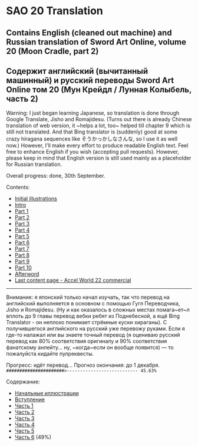 # SAO 20 Translation
## Contains English (cleaned out machine) and Russian translation of Sword Art Online, volume 20 (Moon Cradle, part 2)
## Содержит английский (вычитанный машинный) и русский переводы Sword Art Online том 20 (Мун Крейдл / Лунная Колыбель, часть 2) 

Warning: I just began learning Japanese, so translation is done through Google Translate, Jisho and Romajidesu. (Turns out there is already Chinese translation of web version, it ~helps a lot, too~ helped till chapter 9 which is still not translated. And that Bing translator is (suddenly) good at some crazy hiragana sequences like そうかっかしなさんな, so I use it as well now.) However, I'll make every effort to produce readable English text. Feel free to enhance English if you wish (accepting pull requests). However, please keep in mind that English version is still used mainly as a placeholder for Russian translation.

Overall progress: done, 30th September.  

Contents:

- [Initial illustrations](Translate/En/Ills_start.md)
- [Intro](Translate/En/Intro.md)
- [Part 1](Translate/En/Part1.md)
- [Part 2](Translate/En/Part2.md)
- [Part 3](Translate/En/Part3.md)
- [Part 4](Translate/En/Part4.md)
- [Part 5](Translate/En/Part5.md)
- [Part 6](Translate/En/Part6.md)
- [Part 7](Translate/En/Part7.md)
- [Part 8](Translate/En/Part8.md)
- [Part 9](Translate/En/Part9.md)
- [Part 10](Translate/En/Part10.md)
- [Afterword](Translate/En/AW.md)
- [Last content page - Accel World 22 commercial](Translate/En/AW22Ad.md)

***

Внимание: я японский только начал изучать, так что перевод на английский выполняется в основном с помощью Гугл Переводчика, Jisho и Romajidesu. (Ну и как оказалось в сложных местах помага~ет~л вплоть до 9 главы перевод вебки ребят из Поднебесной, а ещё Bing Translator - он неплохо понимает стрёмные куски хираганы). С получившегося английского на русский уже перевожу руками. Если я где-то налажал или вы знаете точный перевод (я оцениваю русский перевод как 80% соответствия оригиналу и 90% соответствия фанатскому анлейту... ну, ~когда~если он вообще появится) — то пожалуйста кидайте пулреквесты.

Прогресс: идёт перевод... Прогноз окончания: до 1 декабря.  
`######################>--------------------------- 45.63%`

Содержание:

- [Начальные иллюстрации](Translate/Ru/Ills_start.md)
- [Вступление](Translate/Ru/Intro.md)
- [Часть 1](Translate/Ru/Part1.md)
- [Часть 2](Translate/Ru/Part2.md)
- [Часть 3](Translate/Ru/Part3.md)
- [Часть 4](Translate/Ru/Part4.md)
- [Часть 5](Translate/Ru/Part5.md)
- [Часть 6](Translate/Ru/Part6.md) (49%)
<!--- [Часть 7](Translate/Ru/Part7.md)
- [Часть 8](Translate/Ru/Part8.md)
- [Часть 9](Translate/Ru/Part9.md)
- [Часть 10](Translate/Ru/Part10.md)
- [Послесловие](Translate/Ru/AW.md) 
- [Последняя страница с контентом - реклама 22 тома Ускорки](Translate/Ru/AW22Ad.md)
- [Послесловие переводчика](Translate/Ru/AWT.md) 


Бойлерплейт-скрипт:
```
$dic = @{}
Get-Content -Encoding UTF8 .\*.md | ForEach-Object{
	$_.Split(@(,' '))|Select-Object{
		$_.Trim(@('.', ',', "'", '"', ';', '?', '!', '*', '_', '(', ')', '…', '-'))
		  .Replace("'s",'')|ForEach-Object{
			$dic[$_]+=1
		}
	}
}|Out-Null
$dic.GetEnumerator() | Sort-Object -Descending Value | -First 100
$dic.GetEnumerator() | Sort-Object -Descending Value | Select-Object -Skip 100 -First 100
 ```
 -->
